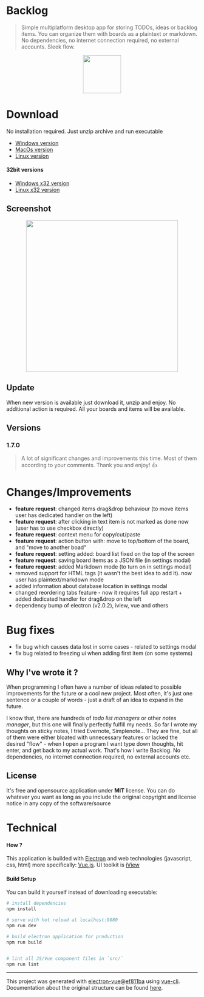 # Backlog

> Simple multiplatform desktop app for storing TODOs, ideas or backlog items.
> You can organize them with boards as a plaintext or markdown. No dependencies, no internet connection required,
> no external accounts. Sleek flow.

<p align="center">
<img src="https://github.com/czytelny/backlog/raw/master/logo.png" width="100px" height="100px">
</p>


# Download
No installation required. Just unzip archive and run executable
- [Windows version](https://github.com/czytelny/backlog/releases/download/v1.7.0/Backlog-win32-x64.zip)
- [MacOs version](https://github.com/czytelny/backlog/releases/download/v1.7.0/Backlog-darwin-x64.zip)
- [Linux version](https://github.com/czytelny/backlog/releases/download/v1.7.0/Backlog-linux-x64.tar.gz)

#### 32bit versions
- [Windows x32 version](https://github.com/czytelny/backlog/releases/download/v1.7.0/Backlog-win32-ia32.zip)
- [Linux x32 version](https://github.com/czytelny/backlog/releases/download/v1.7.0/Backlog-linux-ia32.tar.gz)

## Screenshot
<p align="center">
<img src="https://github.com/czytelny/backlog/raw/master/screenshot.png" width="400px">
</p>

## Update
When new version is available just download it, unzip and enjoy. No additional action is required. All your boards and items will be available.

## Versions
### 1.7.0
> A lot of significant changes and improvements this time. Most of them according to your comments. Thank you and enjoy! 👍

# Changes/Improvements
- **feature request**: changed items drag&drop behaviour (to move items user has dedicated handler on the left)
- **feature request**: after clicking in text item is not marked as done now (user has to use checkbox directly)
- **feature request**: context menu for copy/cut/paste
- **feature request**: action button with: move to top/bottom of the board, and "move to another boad"
- **feature request**: setting added: board list fixed on the top of the screen
- **feature request**: saving board items as a JSON file (in settings modal)
- **feature request**: added Markdown mode (to turn on in settings modal)
- removed support for HTML tags (it wasn't the best idea to add it). now user has plaintext/markdown mode
- added information about database location in settings modal
- changed reordering tabs feature - now it requires full app restart + added dedicated handler for drag&drop on the left
- dependency bump of electron (v2.0.2), iview, vue and others



# Bug fixes
- fix bug which causes data lost in some cases - related to settings modal
- fix bug related to freezing ui when adding first item (on some systems)

## Why I've wrote it ?
When programming I often have a number of ideas related to possible improvements for the future or a cool new project. Most often, it's just one sentence or a couple of words - just a draft of an idea to expand in the future.

I know that, there are hundreds of *todo list managers* or other *notes manager*,
but this one will finally perfectly fulfill my needs. So far I wrote my thoughts on sticky notes, I tried Evernote, Simplenote...
They are fine, but all of them were either bloated with unnecessary features or lacked the desired "flow" -
when I open a program I want type down thoughts, hit enter, and get back to my actual work. That's how I write Backlog. No dependencies, no internet connection required, no external accounts etc.

## License
It's free and opensource application under **MIT** license. You can do whatever you want as long as you include the original copyright and license notice in any copy of the software/source

# Technical
#### How ?
This application is builded with [Electron](https://electron.atom.io) and web technologies (javascript, css, html) more specifically: [Vue.js](https://vuejs.org). UI toolkit is [iView](https://www.iviewui.com/)

#### Build Setup
You can build it yourself instead of downloading executable:

``` bash
# install dependencies
npm install

# serve with hot reload at localhost:9080
npm run dev

# build electron application for production
npm run build


# lint all JS/Vue component files in `src/`
npm run lint

```

---

This project was generated with [electron-vue](https://github.com/SimulatedGREG/electron-vue)@[ef811ba](https://github.com/SimulatedGREG/electron-vue/tree/ef811ba974d696ee965da747315f20a034ebc590) using [vue-cli](https://github.com/vuejs/vue-cli). Documentation about the original structure can be found [here](https://simulatedgreg.gitbooks.io/electron-vue/content/index.html).
